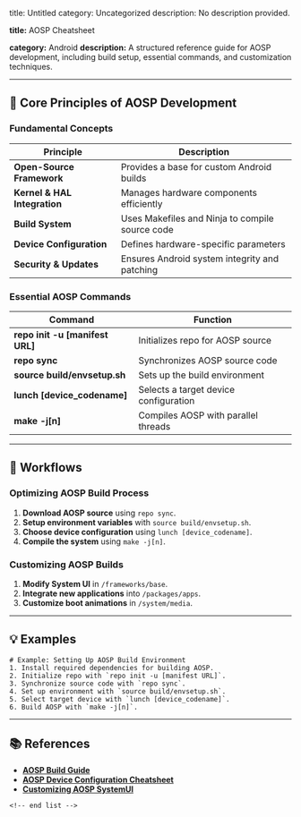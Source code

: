 title: Untitled
category: Uncategorized
description: No description provided.

**title:** AOSP Cheatsheet

**category:** Android
**description:** A structured reference guide for AOSP development, including build setup, essential commands, and customization techniques.

---

## 📱 **Core Principles of AOSP Development**

### **Fundamental Concepts**

| Principle                          | Description                                     |
| ---------------------------------- | ----------------------------------------------- |
| **Open-Source Framework**    | Provides a base for custom Android builds       |
| **Kernel & HAL Integration** | Manages hardware components efficiently         |
| **Build System**             | Uses Makefiles and Ninja to compile source code |
| **Device Configuration**     | Defines hardware-specific parameters            |
| **Security & Updates**       | Ensures Android system integrity and patching   |

### **Essential AOSP Commands**

| Command                               | Function                              |
| ------------------------------------- | ------------------------------------- |
| **repo init -u [manifest URL]** | Initializes repo for AOSP source      |
| **repo sync**                   | Synchronizes AOSP source code         |
| **source build/envsetup.sh**    | Sets up the build environment         |
| **lunch [device_codename]**     | Selects a target device configuration |
| **make -j[n]**                  | Compiles AOSP with parallel threads   |

---

## 🔄 **Workflows**

### **Optimizing AOSP Build Process**

1. **Download AOSP source** using `repo sync`.
2. **Setup environment variables** with `source build/envsetup.sh`.
3. **Choose device configuration** using `lunch [device_codename]`.
4. **Compile the system** using `make -j[n]`.

### **Customizing AOSP Builds**

1. **Modify System UI** in `/frameworks/base`.
2. **Integrate new applications** into `/packages/apps`.
3. **Customize boot animations** in `/system/media`.

---

## 💡 **Examples**

```plaintext
# Example: Setting Up AOSP Build Environment
1. Install required dependencies for building AOSP.  
2. Initialize repo with `repo init -u [manifest URL]`.  
3. Synchronize source code with `repo sync`.  
4. Set up environment with `source build/envsetup.sh`.  
5. Select target device with `lunch [device_codename]`.  
6. Build AOSP with `make -j[n]`.  
```

---

## 📚 **References**

- **[AOSP Build Guide](https://source.android.com/docs/setup/start/building)**
- **[AOSP Device Configuration Cheatsheet](https://source.android.com/docs/setup/start/developing-device)**
- **[Customizing AOSP SystemUI](https://blog.codeseasy.com/customizing-system-ui-in-aosp/)**

```
<!-- end list -->
```